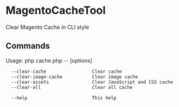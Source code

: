 # MagentoCacheTool
Clear Magento Cache in CLI style

## Commands
Usage:  php cache.php -- [options]
```
  --clear-cache                 Clear cache
  --clear-image-cache           Clear image cache
  --clear-assets                Clear JavaScript and CSS cache
  --clear-all                   Clear all cache

  --help                        This help
```
